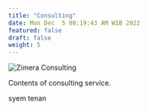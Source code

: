 ```yaml
---
title: "Consulting"
date: Mon Dec  5 08:19:43 AM WIB 2022
featured: false
draft: false
weight: 5
---
```


![Zimera Consulting](/images/services/consulting.jpg)

Contents of consulting service.

syem tenan
